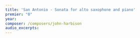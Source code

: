 ```yaml
---
title: 'San Antonio - Sonata for alto saxophone and piano'
premier: "0"
year: 
composer: /composers/john-harbison
audio_excerpts: 
---
```

